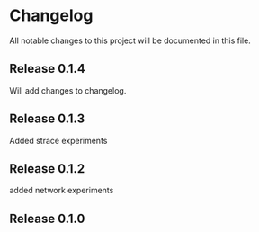 # Changelog

All notable changes to this project will be documented in this file.
## Release 0.1.4
Will add changes to changelog.

## Release 0.1.3
Added strace experiments
## Release 0.1.2
added network experiments

## Release 0.1.0

